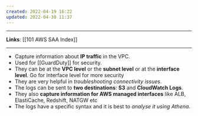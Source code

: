 ```yaml
---
created: 2022-04-19 16:22
updated: 2022-04-30 11:37
---
```

---
**Links**: [[101 AWS SAA Index]]

---
- Capture information about **IP traffic** in the VPC.
- Used for [[GuardDuty]] for security.
- They can be at the **VPC level** or the **subnet level** or at the **interface level**. Go for interface level for more security
- They are very helpful in *troubleshooting connectivity issues*.
- The logs can be sent to **two destinations**: **S3** and **CloudWatch Logs**.
- They also **capture information for AWS managed interfaces** like ALB, ElastiCache, Redshift, NATGW etc
- The logs have a specific syntax and it is best to *analyse it using Athena*.